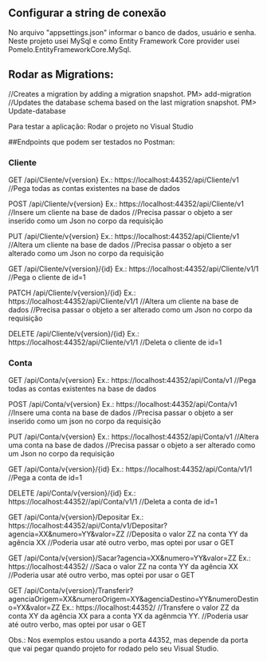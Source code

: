 ## Configurar a string de conexão
No arquivo "appsettings.json" informar o banco de dados, usuário e senha.
Neste projeto usei MySql e como Entity Framework Core provider usei Pomelo.EntityFrameworkCore.MySql.

## Rodar as Migrations:
//Creates a migration by adding a migration snapshot.
PM> add-migration <migration name>
//Updates the database schema based on the last migration snapshot.
PM> Update-database

Para testar a aplicação:
Rodar o projeto no Visual Studio

##Endpoints que podem ser testados no Postman:

### Cliente

GET
/api/Cliente/v{version}
Ex.: https://localhost:44352/api/Cliente/v1
//Pega todas as contas existentes na base de dados

POST
/api/Cliente/v{version}
Ex.: https://localhost:44352/api/Cliente/v1
//Insere um cliente na base de dados
//Precisa passar o objeto a ser inserido como um Json no corpo da requisição

PUT
/api/Cliente/v{version}
Ex.: https://localhost:44352/api/Cliente/v1
//Altera um cliente na base de dados
//Precisa passar o objeto a ser alterado como um Json no corpo da requisição

GET
/api/Cliente/v{version}/{id}
Ex.: https://localhost:44352/api/Cliente/v1/1
//Pega o cliente de id=1

PATCH
/api/Cliente/v{version}/{id}
Ex.: https://localhost:44352/api/Cliente/v1/1
//Altera um cliente na base de dados
//Precisa passar o objeto a ser alterado como um Json no corpo da requisição

DELETE
/api/Cliente/v{version}/{id}
Ex.: https://localhost:44352/api/Cliente/v1/1
//Deleta o cliente de id=1


### Conta

GET
/api/Conta/v{version}
Ex.: https://localhost:44352/api/Conta/v1
//Pega todas as contas existentes na base de dados

POST
/api/Conta/v{version}
Ex.: https://localhost:44352/api/Conta/v1
//Insere uma conta na base de dados
//Precisa passar o objeto a ser inserido como um json no corpo da requisição

PUT
/api/Conta/v{version}
Ex.: https://localhost:44352/api/Conta/v1
//Altera uma conta na base de dados
//Precisa passar o objeto a ser alterado como um Json no corpo da requisição

GET
/api/Conta/v{version}/{id}
Ex.: https://localhost:44352/api/Conta/v1/1
//Pega a conta de id=1

DELETE
/api/Conta/v{version}/{id}
Ex.: https://localhost:44352//api/Conta/v1/1
//Deleta a conta de id=1

GET
/api/Conta/v{version}/Depositar
Ex.: https://localhost:44352/api/Conta/v1/Depositar?agencia=XX&numero=YY&valor=ZZ
//Deposita o valor ZZ na conta YY da agência XX
//Poderia usar até outro verbo, mas optei por usar o GET

GET
/api/Conta/v{version}/Sacar?agencia=XX&numero=YY&valor=ZZ
Ex.: https://localhost:44352/
//Saca o valor ZZ na conta YY da agência XX
//Poderia usar até outro verbo, mas optei por usar o GET

GET
/api/Conta/v{version}/Transferir?agenciaOrigem=XX&numeroOrigem=XY&agenciaDestino=YY&numeroDestino=YX&valor=ZZ
Ex.: https://localhost:44352/
//Transfere o valor ZZ da conta XY da agência XX para a conta YX da agênmcia YY.
//Poderia usar até outro verbo, mas optei por usar o GET

Obs.: Nos exemplos estou usando a porta 44352, mas depende da porta que vai pegar quando projeto for rodado pelo seu Visual Studio.
